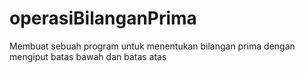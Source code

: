 # operasiBilanganPrima
Membuat sebuah program untuk menentukan bilangan prima dengan mengiput batas bawah dan batas atas
